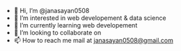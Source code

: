 - 👋 Hi, I’m @janasayan0508
- 👀 I’m interested in web developement & data science
- 🌱 I’m currently learning web developement
- 💞️ I’m looking to collaborate on 
- 📫 How to reach me mail at janasayan0508@gmail.com

<!---
janasayan0508/janasayan0508 is a ✨ special ✨ repository because its `README.md` (this file) appears on your GitHub profile.
You can click the Preview link to take a look at your changes.
--->
